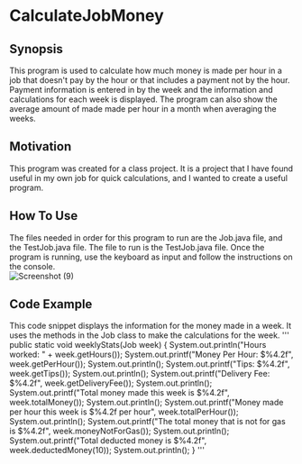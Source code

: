 # CalculateJobMoney

## Synopsis
This program is used to calculate how much money is made per hour in a job that doesn't pay by the hour or that includes a payment not by the hour. Payment information is entered in by the week and the information and calculations for each week is displayed. The program can also show the average amount of made made per hour in a month when averaging the weeks.

## Motivation
This program was created for a class project. It is a project that I have found useful in my own job for quick calculations, and I wanted to create a useful program. 

## How To Use
The files needed in order for this program to run are the Job.java file, and the TestJob.java file. The file to run is the TestJob.java file. Once the program is running, use the keyboard as input and follow the instructions on the console.  
![Screenshot (9)](https://github.com/KaralineGlazier/CalculateJobMoney/assets/148881979/4df4fae4-f28b-44c6-9779-1f3bbd9d203d)


## Code Example
This code snippet displays the information for the money made in a week. It uses the methods in the Job class to make the calculations for the week. 
'''
public static void weeklyStats(Job week) {
		System.out.println("Hours worked: " + week.getHours());
		System.out.printf("Money Per Hour: $%4.2f", week.getPerHour());
		System.out.println();
		System.out.printf("Tips: $%4.2f", week.getTips());
		System.out.println();
		System.out.printf("Delivery Fee: $%4.2f", week.getDeliveryFee());
		System.out.println();
		System.out.printf("Total money made this week is $%4.2f", week.totalMoney());
		System.out.println();
		System.out.printf("Money made per hour this week is $%4.2f per hour", week.totalPerHour());
		System.out.println();
		System.out.printf("The total money that is not for gas is $%4.2f", week.moneyNotForGas());
		System.out.println();
		System.out.printf("Total deducted money is $%4.2f", week.deductedMoney(10));
		System.out.println();
	}
'''
